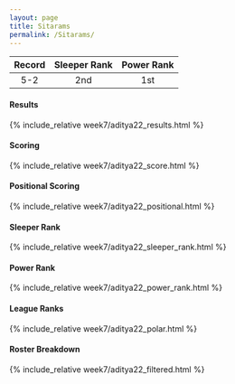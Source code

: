 ```yaml
---
layout: page
title: Sitarams
permalink: /Sitarams/
---
```


Record | Sleeper Rank | Power Rank               
:--: | :--: | :--:
5-2 | 2nd | 1st   

#### Results
{% include_relative week7/aditya22_results.html %}

#### Scoring
{% include_relative week7/aditya22_score.html %}

#### Positional Scoring
{% include_relative week7/aditya22_positional.html %}

#### Sleeper Rank
{% include_relative week7/aditya22_sleeper_rank.html %}

#### Power Rank
{% include_relative week7/aditya22_power_rank.html %}

#### League Ranks
{% include_relative week7/aditya22_polar.html %}

#### Roster Breakdown
{% include_relative week7/aditya22_filtered.html %}
